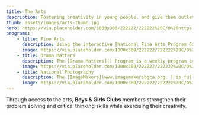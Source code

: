 ```yaml
---
title: The Arts
description: Fostering creativity in young people, and give them outlets for self-expression.
thumb: assets/images/arts-thumb.jpg
hero: https://via.placeholder.com/1000x300/222222/222222%20C/O%20https://placeholder.com/
programs:
    - title: Fine Arts
      description: Using the interactive [National Fine Arts Program Guide](), staff can guide youth through the various art projects with step-by- step instructions and instructional videos. A panel of distinguished judges selects works for inclusion in the National Fine Arts Exhibit, which is displayed throughout the ensuing year at BGCA events, including the annual National Conference.
      image: https://via.placeholder.com/1000x300/222222/222222%20C/O%20https://placeholder.com/
    - title: Drama Matters
      description: The [Drama Matters]() Program is a weekly program consisting of 60 minute sessions segmented for beginner, intermediate and advanced members. Each session can be adapted to fit the age of participants as well. Sessions consist of a short warm-up; a main activity of games, script work or performance; and a 10-minute cool-down. The Lessons in Stagecraft Program Guide includes many different ways for members to express themselves creatively, from costumes to set design to directing.
      image: https://via.placeholder.com/1000x300/222222/222222%20C/O%20https://placeholder.com/
    - title: National Photography
      description: The [ImageMakers](www.imagemakersbgca.org. ) is full of fun, creative activity ideas for three skill levels, contains a brief, user-friendly guide for advisers and details information about the annual photography contest that provides local, regional and national recognition. Club members’ photographs selected at the contest’s national level are exhibited at BGCA’s National Conference and other events. Each winning artist’s work is featured in a virtual gallery on the ImageMakers Web site.
      image: https://via.placeholder.com/1000x300/222222/222222%20C/O%20https://placeholder.com/
---
```


Through access to the arts, **Boys & Girls Clubs** members strengthen their problem solving and critical thinking skills while exercising their creativity.
